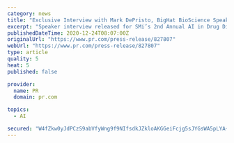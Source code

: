 ```yaml
---
category: news
title: "Exclusive Interview with Mark DePristo, BigHat BioScience Speaker at AI in Drug Discovery 2021"
excerpt: "Speaker interview released for SMi’s 2nd Annual AI in Drug Discovery Conference taking place on 15 – 16 March 2021 as a virtual conference with online access only."
publishedDateTime: 2020-12-24T08:07:00Z
originalUrl: "https://www.pr.com/press-release/827807"
webUrl: "https://www.pr.com/press-release/827807"
type: article
quality: 5
heat: 5
published: false

provider:
  name: PR
  domain: pr.com

topics:
  - AI

secured: "W4fZkw0yJdPCzS9abVfyWng9f9NIfsdkJZkloAKGGeiFcjg5sJYGsWA5pLYA+anACwxF8yeeXzrCmQTA5y1splL9iPzb/DeJgHN8sK0zw9MNuGqJ7Lv/Wt89wIYtGYxGq58n3MJGfacmKgqheNI7yHaUF7Fc09Gb8iW9jfSMN+W75LIkHKZBh3HTW0GlKtzuY9FdeYZD7aHAuI6+qcB5J+2tilnOHSrrbrRnwvMP20+uLutMT4Z4i/BGpD2JWAXitzmDoPI1/2j3c/HumAeC7sU12lJydvHr1vBLjjorM3Oz0o8oQzPWlgqGfaIZK8i2P9WJKAYJBWcmy2PVT/Brt8p3/BHsUGW99aLll9ApgOI=;3osIdEKAvQpN0GpN9ZIa2g=="
---
```


